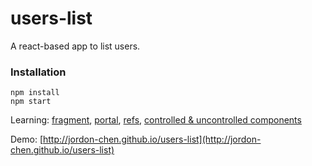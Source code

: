 # users-list

A react-based app to list users.

### Installation

```
npm install
npm start
```

Learning: [fragment](https://reactjs.org/docs/fragments.html), [portal](https://reactjs.org/docs/portals.html), [refs](https://reactjs.org/docs/refs-and-the-dom.html), [controlled & uncontrolled components](https://reactjs.org/docs/uncontrolled-components.html#:~:text=In%20a%20controlled%20component%2C%20form,form%20values%20from%20the%20DOM.)

Demo: [http://jordon-chen.github.io/users-list](http://jordon-chen.github.io/users-list)
